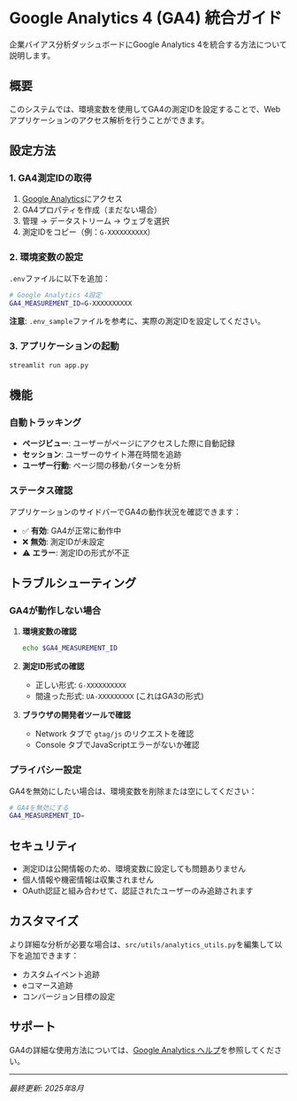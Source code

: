 # Google Analytics 4 (GA4) 統合ガイド

企業バイアス分析ダッシュボードにGoogle Analytics 4を統合する方法について説明します。

## 概要

このシステムでは、環境変数を使用してGA4の測定IDを設定することで、Webアプリケーションのアクセス解析を行うことができます。

## 設定方法

### 1. GA4測定IDの取得

1. [Google Analytics](https://analytics.google.com/)にアクセス
2. GA4プロパティを作成（まだない場合）
3. 管理 → データストリーム → ウェブを選択
4. 測定IDをコピー（例：`G-XXXXXXXXXX`）

### 2. 環境変数の設定

`.env`ファイルに以下を追加：

```bash
# Google Analytics 4設定
GA4_MEASUREMENT_ID=G-XXXXXXXXXX
```

**注意**: `.env_sample`ファイルを参考に、実際の測定IDを設定してください。

### 3. アプリケーションの起動

```bash
streamlit run app.py
```

## 機能

### 自動トラッキング

- **ページビュー**: ユーザーがページにアクセスした際に自動記録
- **セッション**: ユーザーのサイト滞在時間を追跡
- **ユーザー行動**: ページ間の移動パターンを分析

### ステータス確認

アプリケーションのサイドバーでGA4の動作状況を確認できます：

- ✅ **有効**: GA4が正常に動作中
- ❌ **無効**: 測定IDが未設定
- ⚠️ **エラー**: 測定IDの形式が不正

## トラブルシューティング

### GA4が動作しない場合

1. **環境変数の確認**
   ```bash
   echo $GA4_MEASUREMENT_ID
   ```

2. **測定ID形式の確認**
   - 正しい形式: `G-XXXXXXXXXX`
   - 間違った形式: `UA-XXXXXXXXX` (これはGA3の形式)

3. **ブラウザの開発者ツールで確認**
   - Network タブで `gtag/js` のリクエストを確認
   - Console タブでJavaScriptエラーがないか確認

### プライバシー設定

GA4を無効にしたい場合は、環境変数を削除または空にしてください：

```bash
# GA4を無効にする
GA4_MEASUREMENT_ID=
```

## セキュリティ

- 測定IDは公開情報のため、環境変数に設定しても問題ありません
- 個人情報や機密情報は収集されません
- OAuth認証と組み合わせて、認証されたユーザーのみ追跡されます

## カスタマイズ

より詳細な分析が必要な場合は、`src/utils/analytics_utils.py`を編集して以下を追加できます：

- カスタムイベント追跡
- eコマース追跡
- コンバージョン目標の設定

## サポート

GA4の詳細な使用方法については、[Google Analytics ヘルプ](https://support.google.com/analytics)を参照してください。

---

*最終更新: 2025年8月*